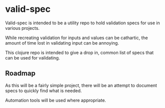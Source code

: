 # valid-spec

Valid-spec is intended to be a utility repo to hold validation specs for use in various projects.

While recreating validation for inputs and values can be cathartic, the amount of time lost in
validating input can be annoying.

This clojure repo is intended to give a drop in, common list of specs that can be used for validating.


## Roadmap

As this will be a fairly simple project, there will be an attempt to document specs to quickly find what is needed.

Automation tools will be used where appropriate.
